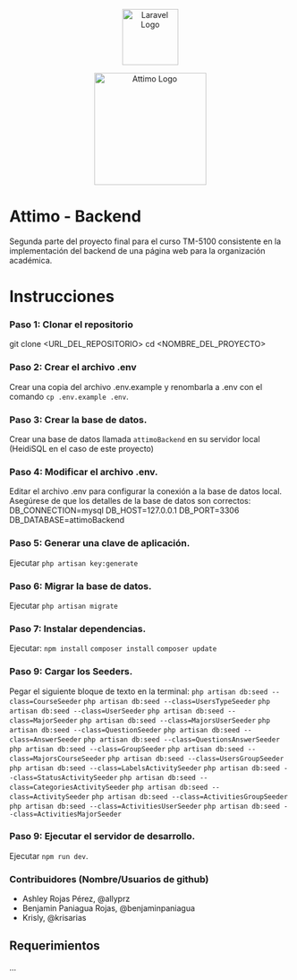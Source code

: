 
<p align="center"><a href="https://laravel.com" target="_blank"><img src="https://raw.githubusercontent.com/laravel/art/master/logo-lockup/5%20SVG/2%20CMYK/1%20Full%20Color/laravel-logolockup-cmyk-red.svg" width="100" alt="Laravel Logo"></a></p>

<p align="center"><a href="https://laravel.com" target="_blank"><img src="https://i.ibb.co/YcMWk7F/attimo.png" width="200" alt="Attimo Logo"></a></p>

# Attimo - Backend

Segunda parte del proyecto final para el curso TM-5100 consistente en la implementación del backend de una página web para la organización académica. 

# Instrucciones

### Paso 1: Clonar el repositorio
git clone <URL_DEL_REPOSITORIO>
cd <NOMBRE_DEL_PROYECTO>

### Paso 2: Crear el archivo .env
Crear una copia del archivo .env.example y renombarla a .env con el comando `cp .env.example .env`.

### Paso 3: Crear la base de datos.
Crear una base de datos llamada `attimoBackend` en su servidor local (HeidiSQL en el caso de este proyecto)

### Paso 4: Modificar el archivo .env.
Editar el archivo .env para configurar la conexión a la base de datos local. Asegúrese de que los detalles de la base de datos son correctos:
DB_CONNECTION=mysql
DB_HOST=127.0.0.1
DB_PORT=3306
DB_DATABASE=attimoBackend

### Paso 5: Generar una clave de aplicación.
Ejecutar `php artisan key:generate`

### Paso 6: Migrar la base de datos.
Ejecutar `php artisan migrate`

### Paso 7: Instalar dependencias.
Ejecutar:
`npm install`
`composer install`
`composer update`

### Paso 9: Cargar los Seeders.
Pegar el siguiente bloque de texto en la terminal:
`php artisan db:seed --class=CourseSeeder`
`php artisan db:seed --class=UsersTypeSeeder`
`php artisan db:seed --class=UserSeeder`
`php artisan db:seed --class=MajorSeeder`
`php artisan db:seed --class=MajorsUserSeeder`
`php artisan db:seed --class=QuestionSeeder`
`php artisan db:seed --class=AnswerSeeder`
`php artisan db:seed --class=QuestionsAnswerSeeder`
`php artisan db:seed --class=GroupSeeder`
`php artisan db:seed --class=MajorsCourseSeeder`
`php artisan db:seed --class=UsersGroupSeeder`
`php artisan db:seed --class=LabelsActivitySeeder`
`php artisan db:seed --class=StatusActivitySeeder`
`php artisan db:seed --class=CategoriesActivitySeeder`
`php artisan db:seed --class=ActivitySeeder`
`php artisan db:seed --class=ActivitiesGroupSeeder`
`php artisan db:seed --class=ActivitiesUserSeeder`
`php artisan db:seed --class=ActivitiesMajorSeeder`

<!-- Copiar:
php artisan db:seed --class=CourseSeeder
php artisan db:seed --class=UsersTypeSeeder
php artisan db:seed --class=UserSeeder
php artisan db:seed --class=MajorSeeder
php artisan db:seed --class=MajorsUserSeeder
php artisan db:seed --class=QuestionSeeder
php artisan db:seed --class=AnswerSeeder
php artisan db:seed --class=QuestionsAnswerSeeder
php artisan db:seed --class=GroupSeeder
php artisan db:seed --class=MajorsCourseSeeder
php artisan db:seed --class=UsersGroupSeeder
php artisan db:seed --class=LabelsActivitySeeder
php artisan db:seed --class=StatusActivitySeeder
php artisan db:seed --class=CategoriesActivitySeeder
php artisan db:seed --class=ActivitySeeder
php artisan db:seed --class=ActivitiesGroupSeeder
php artisan db:seed --class=ActivitiesUserSeeder
php artisan db:seed --class=ActivitiesMajorSeeder
 -->

### Paso 9: Ejecutar el servidor de desarrollo.
Ejecutar `npm run dev`.

### Contribuidores (Nombre/Usuarios de github)
* Ashley Rojas Pérez, @allyprz
* Benjamin Paniagua Rojas, @benjaminpaniagua
* Krisly, @krisarias

## Requerimientos

...
